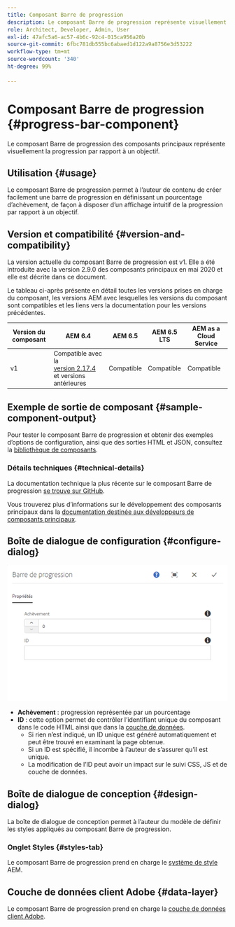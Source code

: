 ```yaml
---
title: Composant Barre de progression
description: Le composant Barre de progression représente visuellement la progression par rapport à un objectif
role: Architect, Developer, Admin, User
exl-id: 47afc5a6-ac57-4b6c-92c4-015ca956a20b
source-git-commit: 6fbc781db555bc6abaed1d122a9a8756e3d53222
workflow-type: tm+mt
source-wordcount: '340'
ht-degree: 99%

---
```


# Composant Barre de progression {#progress-bar-component}

Le composant Barre de progression des composants principaux représente visuellement la progression par rapport à un objectif.

## Utilisation {#usage}

Le composant Barre de progression permet à l’auteur de contenu de créer facilement une barre de progression en définissant un pourcentage d’achèvement, de façon à disposer d’un affichage intuitif de la progression par rapport à un objectif.

## Version et compatibilité {#version-and-compatibility}

La version actuelle du composant Barre de progression est v1. Elle a été introduite avec la version 2.9.0 des composants principaux en mai 2020 et elle est décrite dans ce document.

Le tableau ci-après présente en détail toutes les versions prises en charge du composant, les versions AEM avec lesquelles les versions du composant sont compatibles et les liens vers la documentation pour les versions précédentes.

| Version du composant | AEM 6.4 | AEM 6.5 | AEM 6.5 LTS | AEM as a Cloud Service |
|---|---|---|---|---|
| v1 | Compatible avec la <br>[version 2.17.4](/help/versions.md) et versions antérieures | Compatible | Compatible | Compatible |

## Exemple de sortie de composant {#sample-component-output}

Pour tester le composant Barre de progression et obtenir des exemples d’options de configuration, ainsi que des sorties HTML et JSON, consultez la [bibliothèque de composants](https://adobe.com/go/aem_cmp_library_progressbar_fr).

### Détails techniques {#technical-details}

La documentation technique la plus récente sur le composant Barre de progression [se trouve sur GitHub](https://adobe.com/go/aem_cmp_tech_progress_v1).

Vous trouverez plus d’informations sur le développement des composants principaux dans la [documentation destinée aux développeurs de composants principaux](/help/developing/overview.md).

## Boîte de dialogue de configuration {#configure-dialog}

![Boîte de dialogue de modification du composant Barre de progression](/help/assets/progress-bar-edit.png)

* **Achèvement** : progression représentée par un pourcentage
* **ID** : cette option permet de contrôler l’identifiant unique du composant dans le code HTML ainsi que dans la [couche de données](/help/developing/data-layer/overview.md).
   * Si rien n’est indiqué, un ID unique est généré automatiquement et peut être trouvé en examinant la page obtenue.
   * Si un ID est spécifié, il incombe à l’auteur de s’assurer qu’il est unique.
   * La modification de l’ID peut avoir un impact sur le suivi CSS, JS et de couche de données.

## Boîte de dialogue de conception {#design-dialog}

La boîte de dialogue de conception permet à l’auteur du modèle de définir les styles appliqués au composant Barre de progression.

### Onglet Styles {#styles-tab}

Le composant Barre de progression prend en charge le [système de style](/help/get-started/authoring.md#component-styling) AEM.

## Couche de données client Adobe {#data-layer}

Le composant Barre de progression prend en charge la [couche de données client Adobe](/help/developing/data-layer/overview.md).
